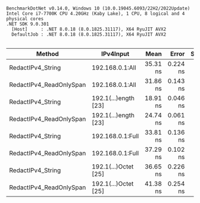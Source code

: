 ```

BenchmarkDotNet v0.14.0, Windows 10 (10.0.19045.6093/22H2/2022Update)
Intel Core i7-7700K CPU 4.20GHz (Kaby Lake), 1 CPU, 8 logical and 4 physical cores
.NET SDK 9.0.301
  [Host]     : .NET 8.0.18 (8.0.1825.31117), X64 RyuJIT AVX2
  DefaultJob : .NET 8.0.18 (8.0.1825.31117), X64 RyuJIT AVX2


```
| Method                  | IPv4Input            | Mean     | Error    | StdDev   | Gen0   | Allocated |
|------------------------ |--------------------- |---------:|---------:|---------:|-------:|----------:|
| RedactIPv4_String       | 192.168.0.1:All      | 35.31 ns | 0.224 ns | 0.199 ns | 0.0114 |      48 B |
| RedactIPv4_ReadOnlySpan | 192.168.0.1:All      | 31.86 ns | 0.143 ns | 0.127 ns | 0.0114 |      48 B |
| RedactIPv4_String       | 192.1(...)ength [23] | 18.91 ns | 0.046 ns | 0.038 ns |      - |         - |
| RedactIPv4_ReadOnlySpan | 192.1(...)ength [23] | 24.74 ns | 0.061 ns | 0.051 ns |      - |         - |
| RedactIPv4_String       | 192.168.0.1:Full     | 33.81 ns | 0.136 ns | 0.121 ns | 0.0114 |      48 B |
| RedactIPv4_ReadOnlySpan | 192.168.0.1:Full     | 37.29 ns | 0.102 ns | 0.085 ns | 0.0114 |      48 B |
| RedactIPv4_String       | 192.1(...)Octet [25] | 36.65 ns | 0.226 ns | 0.189 ns | 0.0114 |      48 B |
| RedactIPv4_ReadOnlySpan | 192.1(...)Octet [25] | 41.38 ns | 0.254 ns | 0.237 ns | 0.0114 |      48 B |
